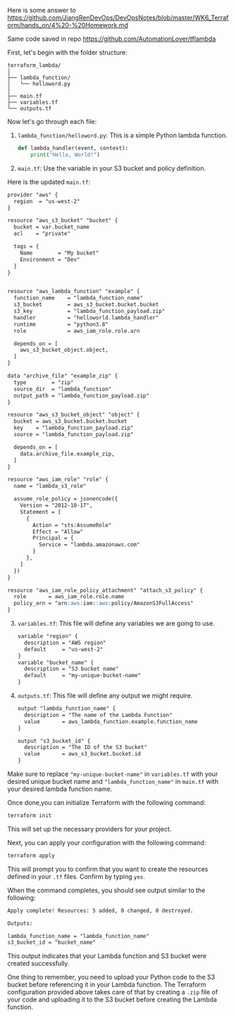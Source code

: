 Here is some answer to https://github.com/JiangRenDevOps/DevOpsNotes/blob/master/WK6_Terraform/hands_on/4%20-%20Homework.md

Same code saved in repo https://github.com/AutomationLover/tflambda

First, let's begin with the folder structure:
```
terraform_lambda/
│
├── lambda_function/
│   └── helloword.py
│
├── main.tf
├── variables.tf
└── outputs.tf
```

Now let's go through each file:

1. `lambda_function/helloword.py`: This is a simple Python lambda function.
    ```python
    def lambda_handler(event, context):
        print("Hello, World!")
    ```



2. `main.tf`: Use the variable in your S3 bucket and policy definition.

Here is the updated `main.tf`:

```markdown
provider "aws" {
  region  = "us-west-2"
}

resource "aws_s3_bucket" "bucket" {
  bucket = var.bucket_name
  acl    = "private"

  tags = {
    Name        = "My bucket"
    Environment = "Dev"
  }
}


resource "aws_lambda_function" "example" {
  function_name    = "lambda_function_name"
  s3_bucket        = aws_s3_bucket.bucket.bucket
  s3_key           = "lambda_function_payload.zip"
  handler          = "helloworld.lambda_handler"
  runtime          = "python3.8"
  role             = aws_iam_role.role.arn

  depends_on = [
    aws_s3_bucket_object.object,
  ]
}

data "archive_file" "example_zip" {
  type        = "zip"
  source_dir  = "lambda_function"
  output_path = "lambda_function_payload.zip"
}

resource "aws_s3_bucket_object" "object" {
  bucket = aws_s3_bucket.bucket.bucket
  key    = "lambda_function_payload.zip"
  source = "lambda_function_payload.zip" 

  depends_on = [
    data.archive_file.example_zip,
  ]
}

resource "aws_iam_role" "role" {
  name = "lambda_s3_role"

  assume_role_policy = jsonencode({
    Version = "2012-10-17",
    Statement = [
      {
        Action = "sts:AssumeRole"
        Effect = "Allow"
        Principal = {
          Service = "lambda.amazonaws.com"
        }
      },
    ]
  })
}

resource "aws_iam_role_policy_attachment" "attach_s3_policy" {
  role       = aws_iam_role.role.name
  policy_arn = "arn:aws:iam::aws:policy/AmazonS3FullAccess"
}
```


3. `variables.tf`: This file will define any variables we are going to use.

    ```markdown
    variable "region" {
      description = "AWS region"
      default     = "us-west-2"
    }
    variable "bucket_name" {
      description = "S3 bucket name"
      default     = "my-unique-bucket-name"
    }
    ```

4. `outputs.tf`: This file will define any output we might require.

    ```markdown
    output "lambda_function_name" {
      description = "The name of the Lambda Function"
      value       = aws_lambda_function.example.function_name
    }

    output "s3_bucket_id" {
      description = "The ID of the S3 bucket"
      value       = aws_s3_bucket.bucket.id
    }
    ```
Make sure to replace `"my-unique-bucket-name"` in `variables.tf` with your desired unique bucket name and `"lambda_function_name"` in `main.tf` with your desired lambda function name. 

Once done,you can initialize Terraform with the following command:

```markdown
terraform init
```

This will set up the necessary providers for your project.

Next, you can apply your configuration with the following command:

```markdown
terraform apply
```

This will prompt you to confirm that you want to create the resources defined in your `.tf` files. Confirm by typing `yes`. 

When the command completes, you should see output similar to the following:

```markdown
Apply complete! Resources: 5 added, 0 changed, 0 destroyed.

Outputs:

lambda_function_name = "lambda_function_name"
s3_bucket_id = "bucket_name"
```

This output indicates that your Lambda function and S3 bucket were created successfully.

One thing to remember, you need to upload your Python code to the S3 bucket before referencing it in your Lambda function. The Terraform configuration provided above takes care of that by creating a `.zip` file of your code and uploading it to the S3 bucket before creating the Lambda function.


